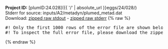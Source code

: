**Project ID:** [plumID:24.028]({{ '/' | absolute_url }}eggs/24/028/)  
Stderr for source:  inputs/A2/metadyn/plumed_metad.dat   
Download: [zipped raw stdout](plumed_metad.dat.plumed_master.stdout.txt.zip) - [zipped raw stderr](plumed_metad.dat.plumed_master.stderr.txt.zip) 
{% raw %}
<pre>
#! Only the first 1000 rows of the error file are shown below
#! To inspect the full error file, please download the zipped raw stderr file above
</pre>
{% endraw %}
